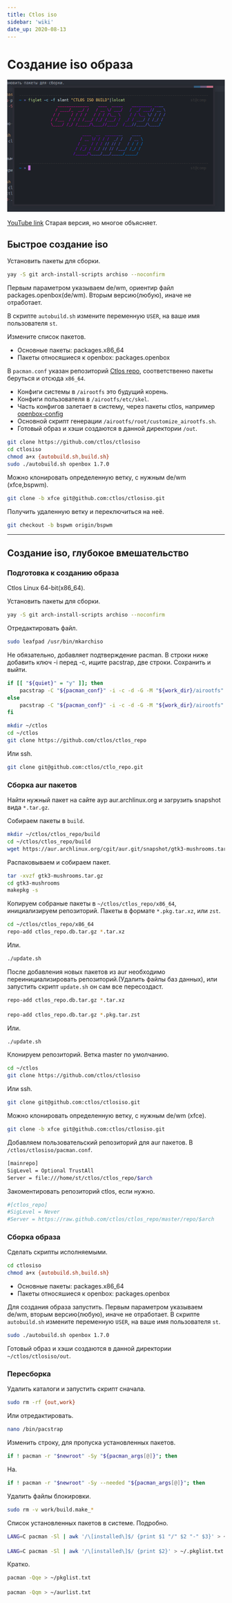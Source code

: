 ```yaml
---
title: Ctlos iso
sidebar: 'wiki'
date_up: 2020-08-13
---
```


# Создание iso образа

![Ctlos iso](../images/other/ctlosiso.png)

[YouTube link](https://www.youtube.com/watch?list=PLwdYMSK64DT6CCheHMbaqlOzpqfk2FTvT&v=XNpAXthDbrI) Старая версия, но многое объясняет.

## Быстрое создание iso

Установить пакеты для сборки.

```bash
yay -S git arch-install-scripts archiso --noconfirm
```

Первым параметром указываем de/wm, ориентир файл packages.openbox(de/wm). Вторым версию(любую), иначе не отработает.

В скрипте `autobuild.sh` измените переменную `USER`, на ваше имя пользователя `st`.

Измените список пакетов.

- Основные пакеты: packages.x86_64
- Пакеты относяшиеся к openbox: packages.openbox

В `pacman.conf` указан репозиторий [Ctlos repo](https://github.com/ctlos/ctlos_repo), соответственно пакеты беруться и отсюда `x86_64`.

- Конфиги системы в `/airootfs` это будущий корень.
- Конфиги пользователя в `/airootfs/etc/skel`.
- Часть конфигов залетает в систему, через пакеты ctlos, например [openbox-config](https://github.com/ctlos/openbox-config)
- Основной скрипт генерации `/airootfs/root/customize_airootfs.sh`.
- Готовый образ и хэши создаются в данной директории `/out`.

```bash
git clone https://github.com/ctlos/ctlosiso
cd ctlosiso
chmod a+x {autobuild.sh,build.sh}
sudo ./autobuild.sh openbox 1.7.0
```

Можно клонировать определенную ветку, с нужным de/wm (xfce,bspwm).

```bash
git clone -b xfce git@github.com:ctlos/ctlosiso.git
```

Получить удаленную ветку и переключиться на неё.

```bash
git checkout -b bspwm origin/bspwm
```

---

## Создание iso, глубокое вмешательство

### Подготовка к созданию образа

Ctlos Linux 64-bit(x86_64).

Установить пакеты для сборки.

```bash
yay -S git arch-install-scripts archiso --noconfirm
```

Отредактировать файл.

```bash
sudo leafpad /usr/bin/mkarchiso
```

Не обязательно, добавляет подтверждение pacman. В строки ниже добавить ключ -i перед -с, ищите pacstrap, две строки. Сохранить и выйти.

```bash
if [[ "${quiet}" = "y" ]]; then
    pacstrap -C "${pacman_conf}" -i -c -d -G -M "${work_dir}/airootfs" $* &> /dev/null
else
    pacstrap -C "${pacman_conf}" -i -c -d -G -M "${work_dir}/airootfs" $*
fi
```

```bash
mkdir ~/ctlos
cd ~/ctlos
git clone https://github.com/ctlos/ctlos_repo
```

Или ssh.

```bash
git clone git@github.com:ctlos/ctlo_repo.git
```

### Сборка aur пакетов

Найти нужный пакет на сайте аур aur.archlinux.org и загрузить snapshot вида `*.tar.gz`.

Собираем пакеты в `build`.

```bash
mkdir ~/ctlos/ctlos_repo/build
cd ~/ctlos/ctlos_repo/build
wget https://aur.archlinux.org/cgit/aur.git/snapshot/gtk3-mushrooms.tar.gz
```

Распаковываем и собираем пакет.

```bash
tar -xvzf gtk3-mushrooms.tar.gz
cd gtk3-mushrooms
makepkg -s
```

Копируем собраные пакеты в `~/ctlos/ctlos_repo/x86_64`, инициализируем репозиторий. Пакеты в формате `*.pkg.tar.xz`, или `zst`.

```bash
cd ~/ctlos/ctlos_repo/x86_64
repo-add ctlos_repo.db.tar.gz *.tar.xz
```

Или.

```bash
./update.sh
```

После добавления новых пакетов из aur необходимо переинициализировать репозиторий.(Удалить файлы баз данных), или запустить скрипт `update.sh` он сам все пересоздаст.

```bash
repo-add ctlos_repo.db.tar.gz *.tar.xz

repo-add ctlos_repo.db.tar.gz *.pkg.tar.zst
```

Или.

```bash
./update.sh
```

Клонируем репозиторий. Ветка master по умолчанию.

```bash
cd ~/ctlos
git clone https://github.com/ctlos/ctlosiso
```

Или ssh.

```bash
git clone git@github.com:ctlos/ctlosiso.git
```

Можно клонировать определенную ветку, с нужным de/wm (xfce).

```bash
git clone -b xfce git@github.com:ctlos/ctlosiso.git
```

Добавляем пользовательский репозиторий для aur пакетов. В `/ctlos/ctlosiso/pacman.conf`.

```bash
[mainrepo]
SigLevel = Optional TrustAll
Server = file:///home/st/ctlos/ctlos_repo/$arch
```

Закоментировать репозиторий ctlos, если нужно.

```bash
#[ctlos_repo]
#SigLevel = Never
#Server = https://raw.github.com/ctlos/ctlos_repo/master/repo/$arch
```

### Сборка образа

Сделать скрипты исполняемыми.

```bash
cd ctlosiso
chmod a+x {autobuild.sh,build.sh}
```

- Основные пакеты: packages.x86_64
- Пакеты относяшиеся к openbox: packages.openbox

Для создания образа запустить. Первым параметром указываем de/wm, вторым версию(любую), иначе не отработает. В скрипте `autobuild.sh` измените переменную `USER`, на ваше имя пользователя `st`.

```bash
sudo ./autobuild.sh openbox 1.7.0
```

Готовый образ и хэши создаются в данной директории `~/ctlos/ctlosiso/out`.

### Пересборка

Удалить каталоги и запустить скрипт сначала.

```bash
sudo rm -rf {out,work}
```

Или отредактировать.

```bash
nano /bin/pacstrap
```

Изменить строку, для пропуска установленных пакетов.

```bash
if ! pacman -r "$newroot" -Sy "${pacman_args[@]}"; then
```
На.
```bash
if ! pacman -r "$newroot" -Sy --needed "${pacman_args[@]}"; then
```

Удалить файлы блокировки.

```bash
sudo rm -v work/build.make_*
```

Список установленных пакетов в системе. Подробно.

```bash
LANG=C pacman -Sl | awk '/\[installed\]$/ {print $1 "/" $2 "-" $3}' > ~/pkglist.txt

LANG=C pacman -Sl | awk '/\[installed\]$/ {print $2}' > ~/.pkglist.txt
```

Кратко.

```bash
pacman -Qqe > ~/pkglist.txt

pacman -Qqm > ~/aurlist.txt
```

<!-- <div class="embed-responsive embed-responsive-16by9">
  <iframe src="https://www.youtube.com/embed/XNpAXthDbrI" frameborder="0" allow="accelerometer; autoplay; encrypted-media; gyroscope; picture-in-picture" allowfullscreen></iframe>
</div>

<div class="embed-responsive embed-responsive-16by9">
  <iframe src="https://www.youtube.com/embed/SKMQKufbo4M" frameborder="0" allow="accelerometer; autoplay; encrypted-media; gyroscope; picture-in-picture" allowfullscreen></iframe>
</div>

<div class="embed-responsive embed-responsive-16by9">
  <iframe src="https://www.youtube.com/embed/ljRDkQVOlqU" frameborder="0" allow="accelerometer; autoplay; encrypted-media; gyroscope; picture-in-picture" allowfullscreen></iframe>
</div>

<div class="embed-responsive embed-responsive-16by9">
  <iframe src="https://www.youtube.com/embed/b-_dZiyUT8M" frameborder="0" allow="accelerometer; autoplay; encrypted-media; gyroscope; picture-in-picture" allowfullscreen></iframe>
</div> -->
